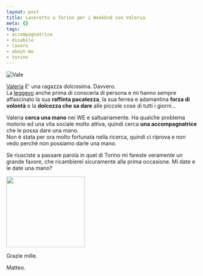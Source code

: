 ```yaml
--- 
layout: post
title: Lavoretto a Torino per i WeekEnd con Valeria
meta: {}
tags: 
- accompagnatrice
- disabile
- lavoro
- about-me
- torino
---
```

![Vale](http://www.lastknight.com/download/avatarprova.jpg)

[Valeria][1] E' una ragazza dolcissima. Davvero.  
La [leggevo][1] anche prima di conscerla di persona e mi hanno sempre affascinato la sua **raffinta pacatezza**, la sua ferrea e adamantina **forza di volontà** e la **dolcezza che sa dare** alle piccole cose di tutti i giorni...  
  
Valeria **cerca una mano** nei WE e saltuariamente. Ha qualche problema motorio ed una vita sociale molto attiva, quindi cerca **una accompagnatrice** che le possa dare una mano.  
Non è stata per ora molto fortunata nella ricerca, quindi ci riprova e non vedo perchè non possiamo darle una mano.  
  
Se riusciste a passare parola in quel di Torino mi fareste veramente un grande favore, che ricambierei sicuramente alla prima occasione. Mi date e le date una mano?  
  
<img src="http://www.lastknight.com/download//annuncio.jpg" alt="" title="annuncio" width="206" height="186" class="aligncenter size-full wp-image-710" />
  
  
Grazie mille.  
 
Matteo.  
  

[1]: http://oltreilponte.blogspot.com/2008/05/e-per-una-volta-lappello-per-me.html  
  
 

